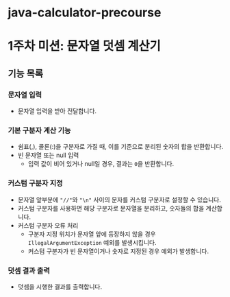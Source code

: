 # java-calculator-precourse

# 1주차 미션: 문자열 덧셈 계산기

## 기능 목록

### 문자열 입력

- 문자열 입력을 받아 전달합니다.

### 기본 구분자 계산 기능

- 쉼표(,), 콜론(:)을 구분자로 가질 때, 이를 기준으로 분리된 숫자의 합을 반환합니다.
- 빈 문자열 또는 null 입력
    - 입력 값이 비어 있거나 null일 경우, 결과는 `0`을 반환합니다.

### 커스텀 구분자 지정

- 문자열 앞부분에 `"//"`와 `"\n"` 사이의 문자를 커스텀 구분자로 설정할 수 있습니다.
- 커스텀 구분자를 사용하면 해당 구분자로 문자열을 분리하고, 숫자들의 합을 계산합니다.
- 커스텀 구분자 오류 처리
    - 구분자 지정 위치가 문자열 앞에 등장하지 않을 경우 `IllegalArgumentException` 예외를 발생시킵니다.
    - 커스텀 구분자가 빈 문자열이거나 숫자로 지정된 경우 예외가 발생합니다.

### 덧셈 결과 출력

- 덧셈을 시행한 결과를 출력합니다.
